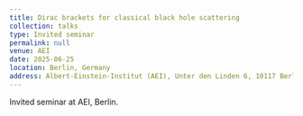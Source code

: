 ```yaml
---
title: Dirac brackets for classical black hole scattering
collection: talks
type: Invited seminar
permalink: null
venue: AEI
date: 2025-06-25
location: Berlin, Germany
address: Albert-Einstein-Institut (AEI), Unter den Linden 6, 10117 Berlin, Germany
---
```


Invited seminar at AEI, Berlin.
